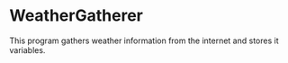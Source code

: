# WeatherGatherer
This program gathers weather information from the internet and stores it variables.
